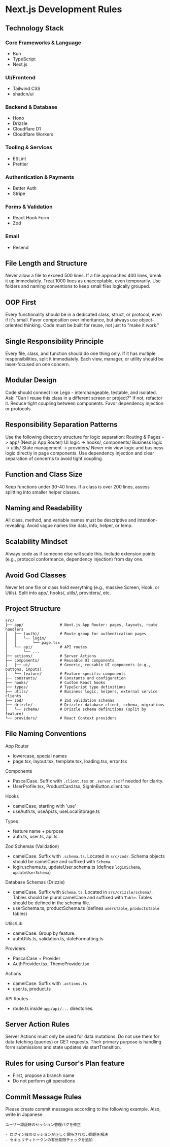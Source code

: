 # Next.js Development Rules

## Technology Stack

### Core Frameworks & Language

- Bun
- TypeScript
- Next.js

### UI/Frontend

- Tailwind CSS
- shadcn/ui

### Backend & Database

- Hono
- Drizzle
- Cloudflare D1
- Cloudflare Workers

### Tooling & Services

- ESLint
- Prettier

### Authentication & Payments

- Better Auth
- Stripe

### Forms & Validation

- React Hook Form
- Zod

### Email

- Resend

## File Length and Structure

Never allow a file to exceed 500 lines.
If a file approaches 400 lines, break it up immediately.
Treat 1000 lines as unacceptable, even temporarily.
Use folders and naming conventions to keep small files logically grouped.

## OOP First

Every functionality should be in a dedicated class, struct, or protocol, even if it's small.
Favor composition over inheritance, but always use object-oriented thinking.
Code must be built for reuse, not just to "make it work."

## Single Responsibility Principle

Every file, class, and function should do one thing only.
If it has multiple responsibilities, split it immediately.
Each view, manager, or utility should be laser-focused on one concern.

## Modular Design

Code should connect like Lego - interchangeable, testable, and isolated.
Ask: "Can I reuse this class in a different screen or project?" If not, refactor it.
Reduce tight coupling between components. Favor dependency injection or protocols.

## Responsibility Separation Patterns

Use the following directory structure for logic separation:
Routing & Pages -> app/ (Next.js App Router)
UI logic -> hooks/, components/
Business logic -> utils/
State management -> providers/
Never mix view logic and business logic directly in page components.
Use dependency injection and clear separation of concerns to avoid tight coupling.

## Function and Class Size

Keep functions under 30-40 lines.
If a class is over 200 lines, assess splitting into smaller helper classes.

## Naming and Readability

All class, method, and variable names must be descriptive and intention-revealing.
Avoid vague names like data, info, helper, or temp.

## Scalability Mindset

Always code as if someone else will scale this.
Include extension points (e.g., protocol conformance, dependency injection) from day one.

## Avoid God Classes

Never let one file or class hold everything (e.g., massive Screen, Hook, or Utils).
Split into app/, hooks/, utils/, providers/, etc.

## Project Structure

```
src/
├── app/                # Next.js App Router: pages, layouts, route handlers
│   ├── (auth)/         # Route group for authentication pages
│   │   └── login/
│   │       └── page.tsx
│   └── api/            # API routes
│       └── ...
├── actions/            # Server Actions
├── components/         # Reusable UI components
│   ├── ui/             # Generic, reusable UI components (e.g., buttons, inputs)
│   └── feature/        # Feature-specific components
├── constants/          # Constants and configuration
├── hooks/              # Custom React hooks
├── types/              # TypeScript type definitions
├── utils/              # Business logic, helpers, external service clients
├── zod/                # Zod validation schemas
├── drizzle/            # Drizzle: database client, schema, migrations
│   └── schema/         # Drizzle schema definitions (split by feature)
└── providers/          # React Context providers
```

## File Naming Conventions

App Router

- lowercase, special names
- page.tsx, layout.tsx, template.tsx, loading.tsx, error.tsx

Components

- PascalCase. Suffix with `.client.tsx` or `.server.tsx` if needed for clarity.
- UserProfile.tsx, ProductCard.tsx, SignInButton.client.tsx

Hooks

- camelCase, starting with 'use'
- useAuth.ts, useApi.ts, useLocalStorage.ts

Types

- feature name + purpose
- auth.ts, user.ts, api.ts

Zod Schemas (Validation)

- camelCase. Suffix with `.schema.ts`. Located in `src/zod/`. Schema objects should be camelCase and suffixed with `Schema`.
- login.schema.ts, updateUser.schema.ts (defines `loginSchema`, `updateUserSchema`)

Database Schemas (Drizzle)

- camelCase. Suffix with `Schema.ts`. Located in `src/drizzle/schema/`. Tables should be plural camelCase and suffixed with `Table`. Tables should be defined in the schema file.
- userSchema.ts, productSchema.ts (defines `usersTable`, `productsTable` tables)

Utils/Lib

- camelCase. Group by feature.
- authUtils.ts, validation.ts, dateFormatting.ts

Providers

- PascalCase + Provider
- AuthProvider.tsx, ThemeProvider.tsx

Actions

- camelCase. Suffix with `.actions.ts`
- user.ts, product.ts

API Routes

- route.ts inside `app/api/...` directories.

## Server Action Rules

Server Actions must only be used for data mutations.
Do not use them for data fetching (queries) or GET requests.
Their primary purpose is handling form submissions and state updates via startTransition.

## Rules for using Cursor's Plan feature

- First, propose a branch name
- Do not perform git operations

## Commit Message Rules

Please create commit messages according to the following example.
Also, write in Japanese.

```
ユーザー認証時のセッション管理バグを修正

- ログイン後のセッションが正しく保持されない問題を解決
- セキュリティトークンの有効期限チェックを追加
```
